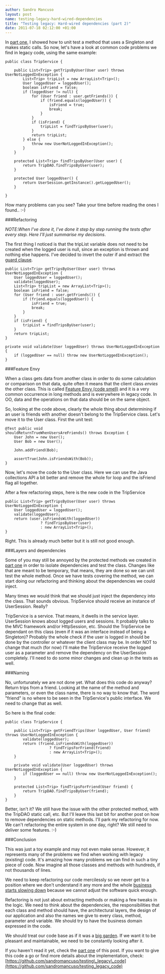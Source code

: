```yaml
---
author: Sandro Mancuso
layout: post
name: testing-legacy-hard-wired-dependencies
title: "Testing legacy: Hard-wired dependencies (part 2)"
date: 2011-07-18 02:12:00 +01:00
---
```


In [part one](/2011/07/16/testing-legacy-hard-wired-dependencies/),
I showed how to unit test a method that uses a Singleton and makes
static calls. So now, let's have a look at common code problems we find
in legacy code, using the same example:

```
public class TripService {

	public List<Trip> getTripsByUser(User user) throws UserNotLoggedInException {
		List<Trip> tripList = new ArrayList<Trip>();
		User loggedUser = loggedUser();
		boolean isFriend = false;
		if (loggedUser != null) {
			for (User friend : user.getFriends()) {
				if (friend.equals(loggedUser)) {
					isFriend = true;
					break;
				}
			}
			if (isFriend) {
				tripList = findTripsByUser(user);
			}
			return tripList;
		} else {
			throw new UserNotLoggedInException();
		}
	}

	protected List<Trip> findTripsByUser(User user) {
	    return TripDAO.findTripsByUser(user);
	}

	protected User loggedUser() {
	    return UserSession.getInstance().getLoggedUser();
	}

}
```

How many problems can you see? Take your time before reading the ones I
found.. :-)

###Refactoring

*NOTE*:*When I've done it, I've done it step by step running the tests
after every step. Here I'll just summarise my decisions*.

The first thing I noticed is that the tripList variable does not need to
be created when the logged user is null, since an exception is thrown
and nothing else happens. I've decided to invert the outer if and
extract the [guard clause](http://c2.com/cgi/wiki?GuardClause). 

```
public List<Trip> getTripsByUser(User user) throws UserNotLoggedInException {
	User loggedUser = loggedUser();
	validate(loggedUser);
	List<Trip> tripList = new ArrayList<Trip>();
	boolean isFriend = false;
	for (User friend : user.getFriends()) {
		if (friend.equals(loggedUser)) {
			isFriend = true;
			break;
		}
	}
	if (isFriend) {
		tripList = findTripsByUser(user);
	}
	return tripList;
}

private void validate(User loggedUser) throws UserNotLoggedInException {
	if (loggedUser == null) throw new UserNotLoggedInException();
}
```

###Feature Envy

When a class gets data from another class in order to do some
calculation or comparison on that data, quite often it means that the
client class *envies* the other class. This is called [Feature Envy (code smell)](http://c2.com/cgi/wiki?FeatureEnvySmell) and it is a very common
occurrence in long methods and is everywhere in legacy code. In OO, data
and the operations on that data should be on the same object.

So, looking at the code above, clearly the whole thing about determining
if an user is friends with another doesn't belong to the TripService
class. Let's move it to the User class. First the unit test:

```
@Test public void
shouldReturnTrueWhenUsersAreFriends() throws Exception {
	User John = new User();
	User Bob = new User();

	John.addFriend(Bob);

	assertTrue(John.isFriendsWith(Bob));
}
```

Now, let's move the code to the User class. Here we can use the Java
collections API a bit better and remove the whole for loop and the
isFriend flag all together.

After a few refactoring steps, here is the new code in the TripService

```
public List<Trip> getTripsByUser(User user) throws UserNotLoggedInException {
	User loggedUser = loggedUser();
	validate(loggedUser);
	return (user.isFriendsWith(loggedUser))
				? findTripsByUser(user)
				: new ArrayList<Trip>();
}
```

Right. This is already much better but it is still not good enough.

###Layers and dependencies

Some of you may still be annoyed by the protected methods we created in
[part one](/2011/07/17/testing-legacy-hard-wired-dependencies/)
in order to isolate dependencies and test the class. Changes like that
are meant to be temporary, that means, they are done so we can unit test
the whole method. Once we have tests covering the method, we can start
doing our refactoring and thinking about the dependencies we could
inject.

Many times we would think that we should just inject the dependency into
the class. That sounds obvious. TripService should receive an instance
of UserSession. Really?

TripService is a service. That means, it dwells in the service layer.
UserSession knows about logged users and sessions. It probably talks to
the MVC framework and/or HttpSession, etc. Should the TripService be
dependant on this class (even if it was an interface instead of being a
Singleton)? Probably the whole check if the user is logged in should be
done by the controller or whatever the client class may be. In order NOT
to change that much (for now) I'll make the TripService receive the
logged user as a parameter and remove the dependency on the UserSession
completely. I'll need to do some minor changes and clean up in the tests
as well.

###Naming

No, unfortunately we are not done yet. What does this code do anyway?
Return trips from a friend. Looking at the name of the method and
parameters, or even the class name, there is no way to know that. The
word "friend" is no where to be seen in the TripService's public
interface. We need to change that as well.

So here is the final code:

```
public class TripService {

	public List<Trip> getFriendTrips(User loggedUser, User friend) throws UserNotLoggedInException {
		validate(loggedUser);
		return (friend.isFriendsWith(loggedUser))
					? findTripsForFriend(friend)
					: new ArrayList<Trip>();
	}

	private void validate(User loggedUser) throws UserNotLoggedInException {
		if (loggedUser == null) throw new UserNotLoggedInException();
	}

	protected List<Trip> findTripsForFriend(User friend) {
		return TripDAO.findTripsByUser(friend);
	}
}
```

Better, isn't it? We still have the issue with the other protected
method, with the TripDAO static call, etc. But I'll leave this last bit
for another post on how to remove dependencies on static methods. I'll
park my refactoring for now. We can't refactoring the entire system in
one day, right? We still need to deliver some features. :-)

###Conclusion

This was just a toy example and may not even make sense. However, it
represents many of the problems we find when working with legacy
(existing) code. It's amazing how many problems we can find in such a
tiny piece of code. Now imagine all those classes and methods with
hundreds, if not thousands of lines.

We need to keep refactoring our code mercilessly so we never get to a
position where we don't understand it any more and the whole [business starts slowing down](http://craftedsw.blogspot.com/2010/09/bad-code-invisible-threat.html)
because we cannot adjust the software quick enough.

Refactoring is not just about extracting methods or making a few tweaks
in the logic. We need to think about the dependencies, the
responsibilities that each class and method should have, the
architectural layers, the design of our application and also the names
we give to every class, method, parameter and variable. We should try to
have the business domain expressed in the code.

We should treat our code base as if it was a [big garden](http://craftedsw.blogspot.com/2010/09/bad-code-invisible-threat.html).
If we want it to be pleasant and maintainable, we need to be constantly
looking after it.

If you haven't read it yet, check the [part one](/2011/07/16/testing-legacy-hard-wired-dependencies/)
of this post. If you want to give this code a go or find more details
about the implementation, check:
[https://github.com/sandromancuso/testing\_legacy\_code](https://github.com/sandromancuso/testing_legacy_code)
